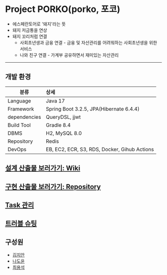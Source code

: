 # Project PORKO(porko, 포코)
- 에스페란토어로 '돼지'라는 뜻
- 돼지 저금통을 연상
- 돼지 꼬리처럼 연결
  - 사회초년생과 금융 연결 - 금융 및 자산관리를 어려워하는 사회초년생을 위한 서비스
  - 나와 친구 연결 - 가계부 공유하면서 재미있는 자산관리

---
## 개발 환경

|분류|상세|
| ---------- | :--------- |
|Language|Java 17|
|Framework|Spring Boot 3.2.5, JPA(Hibernate 6.4.4)|
|dependencies|QueryDSL, jjwt|
|Build Tool|Gradle 8.4|
|DBMS|H2, MySQL 8.0|
|Repository|Redis|
|DevOps|EB, EC2, ECR, S3, RDS, Docker, Gihub Actions|

## [설계 산출물 보러가기: Wiki](https://github.com/project-porko/porko-service/wiki)

## [구현 산출물 보러가기: Repository](https://github.com/project-porko/porko-service)

## [Task 관리](https://github.com/orgs/project-porko/projects/3)

## [트러블 슈팅](https://github.com/project-porko/porko-service/discussions/categories/trouble-shooting)

## 구성원
- [김지안](https://github.com/twonabi)
- [나도윤](https://github.com/ratcomp9992)
- [최용석](https://github.com/choi-ys)

<!--

**Here are some ideas to get you started:**

🙋‍♀️ A short introduction - what is your organization all about?
🌈 Contribution guidelines - how can the community get involved?
👩‍💻 Useful resources - where can the community find your docs? Is there anything else the community should know?
🍿 Fun facts - what does your team eat for breakfast?
🧙 Remember, you can do mighty things with the power of [Markdown](https://docs.github.com/github/writing-on-github/getting-started-with-writing-and-formatting-on-github/basic-writing-and-formatting-syntax)
-->

